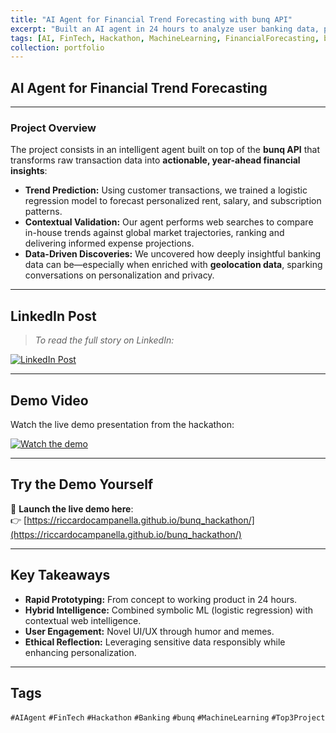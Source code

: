 ```yaml
---
title: "AI Agent for Financial Trend Forecasting with bunq API"
excerpt: "Built an AI agent in 24 hours to analyze user banking data, predict financial trends, and create meme-based insights—Top 3 project at the bunq Hackathon."
tags: [AI, FinTech, Hackathon, MachineLearning, FinancialForecasting, bunq, AIAgent]
collection: portfolio
---
```


## AI Agent for Financial Trend Forecasting

---

### Project Overview

The project consists in an intelligent agent built on top of the **bunq API** that transforms raw transaction data into **actionable, year-ahead financial insights**:

- **Trend Prediction:** Using customer transactions, we trained a logistic regression model to forecast personalized rent, salary, and subscription patterns.
- **Contextual Validation:** Our agent performs web searches to compare in-house trends against global market trajectories, ranking and delivering informed expense projections.
- **Data-Driven Discoveries:** We uncovered how deeply insightful banking data can be—especially when enriched with **geolocation data**, sparking conversations on personalization and privacy.

---

## LinkedIn Post

> _To read the full story on LinkedIn:_

[![LinkedIn Post](https://img.shields.io/badge/View_on-LinkedIn-blue?logo=linkedin)](https://www.linkedin.com/feed/update/urn:li:activity:7325902005418246155/)

---

## Demo Video

Watch the live demo presentation from the hackathon:

[![Watch the demo](https://img.youtube.com/vi/-LfmaLLojK0/0.jpg)](https://youtu.be/-LfmaLLojK0)

---

## Try the Demo Yourself

🎯 **Launch the live demo here**:  
👉 [https://riccardocampanella.github.io/bunq_hackathon/](https://riccardocampanella.github.io/bunq_hackathon/)

---

## Key Takeaways

- **Rapid Prototyping:** From concept to working product in 24 hours.
- **Hybrid Intelligence:** Combined symbolic ML (logistic regression) with contextual web intelligence.
- **User Engagement:** Novel UI/UX through humor and memes.
- **Ethical Reflection:** Leveraging sensitive data responsibly while enhancing personalization.

---

## Tags

`#AIAgent` `#FinTech` `#Hackathon` `#Banking` `#bunq` `#MachineLearning` `#Top3Project`
